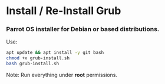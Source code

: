 # Install / Re-Install Grub
### Parrot OS installer for Debian or based distributions.

Use:
```bash
apt update && apt install -y git bash
chmod +x grub-install.sh
bash grub-install.sh
```
Note: Run everything under **root** permissions.
